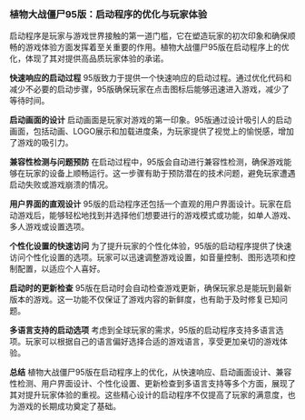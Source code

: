 ### 植物大战僵尸95版：启动程序的优化与玩家体验

启动程序是玩家与游戏世界接触的第一道门槛，它在塑造玩家的初次印象和确保顺畅的游戏体验方面发挥着至关重要的作用。植物大战僵尸95版在启动程序上的优化，体现了其对提供高品质玩家体验的承诺。

**快速响应的启动过程**
95版致力于提供一个快速响应的启动过程。通过优化代码和减少不必要的启动步骤，95版确保玩家在点击图标后能够迅速进入游戏，减少了等待时间。

**启动画面的设计**
启动画面是玩家对游戏的第一印象。95版通过设计吸引人的启动画面，包括动画、LOGO展示和加载进度条，为玩家提供了视觉上的愉悦感，增加了游戏的吸引力。

**兼容性检测与问题预防**
在启动过程中，95版会自动进行兼容性检测，确保游戏能够在玩家的设备上顺畅运行。这一步骤有助于预防潜在的技术问题，避免玩家遭遇启动失败或游戏崩溃的情况。

**用户界面的直观设计**
95版的启动程序还包括一个直观的用户界面设计。玩家在启动游戏后，能够轻松地找到并选择他们想要进行的游戏模式或功能，如单人游戏、多人游戏或设置选项。

**个性化设置的快速访问**
为了提升玩家的个性化体验，95版的启动程序提供了快速访问个性化设置的选项。玩家可以迅速调整游戏设置，如音量控制、图形选项和控制配置，以适应个人喜好。

**启动时的更新检查**
95版在启动时会自动检查游戏更新，确保玩家总是能玩到最新版本的游戏。这一功能不仅保证了游戏内容的新鲜度，也有助于及时修复已知问题。

**多语言支持的启动选项**
考虑到全球玩家的需求，95版的启动程序支持多语言选项。玩家可以根据自己的语言偏好选择合适的游戏语言，享受更加亲切的游戏体验。

**总结**
植物大战僵尸95版在启动程序上的优化，从快速响应、启动画面设计、兼容性检测、用户界面设计、个性化设置、更新检查到多语言支持等多个方面，展现了其对提升玩家体验的重视。这些精心设计的启动程序不仅提高了玩家的满意度，也为游戏的长期成功奠定了基础。